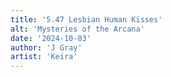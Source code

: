 ```yaml
---
title: '5.47 Lesbian Human Kisses'
alt: 'Mysteries of the Arcana'
date: '2024-10-03'
author: 'J Gray'
artist: 'Keira'
---
```

